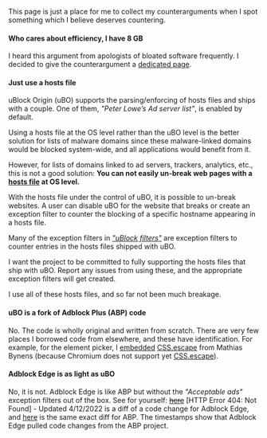 This page is just a place for me to collect my counterarguments when I spot something which I believe deserves countering.

#### Who cares about efficiency, I have 8 GB

I heard this argument from apologists of bloated software frequently. I decided to give the counterargument a [dedicated page](./Who-cares-about-efficiency,-I-have-8-GB-RAM-and|or-a-quad-core-CPU).

#### Just use a hosts file

uBlock Origin (uBO) supports the parsing/enforcing of hosts files and ships with a couple. One of them, _"Peter Lowe’s Ad server list"_, is enabled by default.

Using a hosts file at the OS level rather than the uBO level is the better solution for lists of malware domains since these malware-linked domains would be blocked system-wide, and all applications would benefit from it.

However, for lists of domains linked to ad servers, trackers, analytics, etc., this is not a good solution: **You can not easily un-break web pages with a [hosts file](https://en.wikipedia.org/wiki/Hosts_(file)) at OS level.**

With the hosts file under the control of uBO, it is possible to un-break websites. A user can disable uBO for the website that breaks or create an exception filter to counter the blocking of a specific hostname appearing in a hosts file.

Many of the exception filters in [_"uBlock filters"_](https://github.com/gorhill/uBlock/blob/master/assets/ublock/filters.txt) are exception filters to counter entries in the hosts files shipped with uBO.

I want the project to be committed to fully supporting the hosts files that ship with uBO. Report any issues from using these, and the appropriate exception filters will get created.

I use all of these hosts files, and so far not been much breakage.

#### uBO is a fork of Adblock Plus (ABP) code

No. The code is wholly original and written from scratch. There are very few places I borrowed code from elsewhere, and these have identification. For example, for the element picker, I [embedded](https://github.com/gorhill/uBlock/blob/master/js/element-picker.js#L27) [CSS.escape](https://github.com/mathiasbynens/CSS.escape) from Mathias Bynens (because Chromium does not support yet [CSS.escape](https://developer.mozilla.org/en-US/docs/Web/API/CSS/escape)).

#### Adblock Edge is as light as uBO

No, it is not. Adblock Edge is like ABP but without the _"Acceptable ads"_ exception filters out of the box. See for yourself: ~~[here](https://bitbucket.org/adstomper/adblockedge/diff/lib/filterClasses.js?diff1=f89367e6ddc7&diff2=a642b932365d9521042cf8fec56089caca496a7d&at=default)~~ [HTTP Error 404: Not Found] - Updated 4/12/2022 is a diff of a code change for Adblock Edge, and [here](https://github.com/adblockplus/adblockplus/commit/384cb64c6d3c2aa698b5f15c9d8aaefd22c889aa#diff-3) is the same exact diff for ABP. The timestamps show that Adblock Edge pulled code changes from the ABP project.